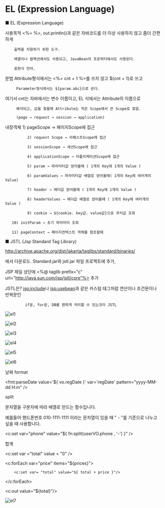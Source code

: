 # EL (Expression Language)

■ EL (Expression Language) 

 

 

사용목적 <%= %>, out.println()과 같은 자바코드를 더 이상 사용하지 않고 좀더 간편하게  

        출력을 지원하기 위한 도구. 

        배열이나 컬렉션에서도 사용되고, JavaBean의 프로퍼티에서도 사용된다. 

        표현식 언어.  

 

문법  Attribute형식에서는 <%= cnt + 1 %>를 쓰지 않고 ${cnt + 1}로 쓰고 

         Parameter형식에서는 ${param.abc}으로 쓴다. 

 

  여기서 cnt는 자바에서는 변수 이름이고, EL 식에서는 Attribute의 이름으로 

         해석되고, 값을 찾을때 Attribute는 작은 Scope에서 큰 Scope로 찾음. 

         (page → request → session → application) 

 

내장객체 1) pageScope → 페이지Scope에 접근 

              2) request Scope → 리퀘스트Scope에 접근 

              3) sessionScope → 세션Scope에 접근 

              4) applicationScope → 어플리케이션Scope에 접근 

              5) param → 파라미터값 얻어올때 ( 1개의 Key에 1개의 Value ) 

              6) paramValues → 파라미터값 배열로 얻어올때( 1개의 Key에 여러개의 Value)  

              7) header → 헤더값 얻어올때 ( 1개의 Key에 1개의 Value )  

              8) headerValues → 헤더값 배열로 얻어올때 ( 1개의 Key에 여러개의 Value )  

              9) cookie → ${cookie. key값. value값}으로 쿠키값 조회 

       10) initParam → 초기 파라미터 조회 

       11) pageContext → 페이지컨텍스트 객체를 참조할때 

 
 

 

 
■ JSTL (Jsp Standard Tag Library) 

 

 

http://archive.apache.org/dist/jakarta/taglibs/standard/binaries/ 

에서 다운로드. Standard.jar와 jstl.jar 파일 프로젝트에 추가, 

 

JSP 제일 상단에 <%@ taglib prefix="c" url="http://java.sun.com/jsp/jstl/core"%> 추가 

 

 

JSTL은? <jsp:include>나 <jsp:usebean>과 같은 커스텀 태그처럼 연산이나 조건문이나 반복문인 

             if문, for문, DB를 편하게 처리할 수 있는것이 JSTL 

 ![el1](https://user-images.githubusercontent.com/58843821/112084804-c767f400-8bcc-11eb-9063-b9d2893fe585.png)
 
 ![el2](https://user-images.githubusercontent.com/58843821/112084802-c6cf5d80-8bcc-11eb-894b-287e7616a4b5.png)
 
 ![el3](https://user-images.githubusercontent.com/58843821/112084818-c931b780-8bcc-11eb-934e-aac11e9bf129.png)
 
 ![el4](https://user-images.githubusercontent.com/58843821/112084814-c931b780-8bcc-11eb-9ef2-b50d71e37037.png)
 
 ![el5](https://user-images.githubusercontent.com/58843821/112084812-c8992100-8bcc-11eb-9807-7e2db6d56446.png)

 ![el6](https://user-images.githubusercontent.com/58843821/112084808-c8992100-8bcc-11eb-84e9-d176d9348293.png)

 

날짜 format 

<fmt:parseDate value='${ vo.regDate }' var='regDate' pattern="yyyy-MM-dd H:m" /> 

<td><fmt:formatDate value="${ regDate }" pattern="MM월dd일 H:m"/></td> 

 

 

split 

문자열을 구분자에 따라 배열로 만드는 함수입니다. 

예를들어 핸드폰번호 010-1111-1111 이라는 문자열이 있을 때 " - "를 기준으로 나누고 싶을 때 사용합니다. 

 

<c:set var="phone" value="${ fn:split(userVO.phone , '-') }" /> 

 

 

합계 

<c:set var ="total" value = "0" /> 

<c:forEach var="price" items="${prices}"> 

        <c:set var= "total" value="${ total + price }"/> 

</c:forEach> 

<c:out value="${total}"/> 

 ![el7](https://user-images.githubusercontent.com/58843821/112084806-c8008a80-8bcc-11eb-8024-2bde3fbff2ff.png)

